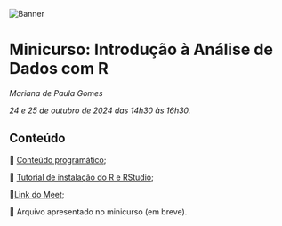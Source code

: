 ![Banner](https://www.unifal-mg.edu.br/simposiointegrado/wp-content/uploads/sites/104/2024/07/Biomas-do-Brasil-diversidade-saberes-e-tecnologias-sociais-1-1024x227.png)

# Minicurso: Introdução à Análise de Dados com R 
*Mariana de Paula Gomes*

*24 e 25 de outubro de 2024 das 14h30 às 16h30.* 

## Conteúdo
📌 [Conteúdo programático](https://marianapgs.github.io/sintegrado/conteudoprog.html);

📌 [Tutorial de instalação do R e RStudio](https://marianapgs.github.io/sintegrado/tutorial-R.html);

📌[Link do Meet](https://meet.google.com/rwx-zyrj-oni);

📌 Arquivo apresentado no minicurso (em breve).
